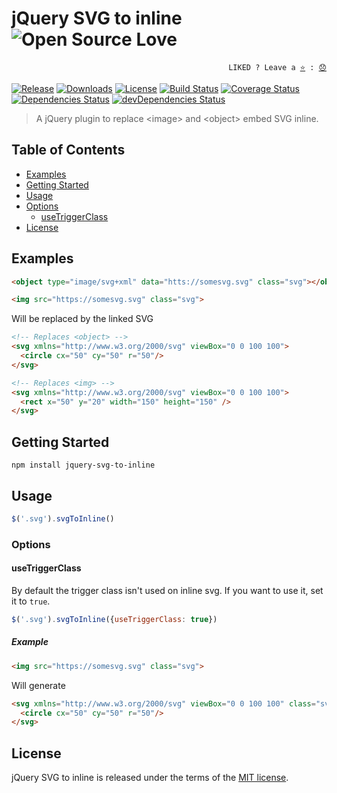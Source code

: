 # jQuery SVG to inline ![Open Source Love](https://badges.frapsoft.com/os/v3/open-source.svg?v=103)

<p align="right">
  <code>LIKED ? Leave a <a href="https://github.com/tiagoporto/jquery-svg-to-inline">⭐</a> : <a href="https://github.com/tiagoporto/jquery-svg-to-inline/issues">😞</a></code>
</p>

[![Release](https://img.shields.io/npm/v/jquery-svg-to-inline.svg?style=flat-square&label=release)](https://github.com/tiagoporto/jquery-svg-to-inline/releases)
[![Downloads](https://img.shields.io/npm/dt/jquery-svg-to-inline.svg?style=flat-square)](https://www.npmjs.com/package/jquery-svg-to-inline)
[![License](https://img.shields.io/github/license/tiagoporto/jquery-svg-to-inline.svg?style=flat-square)](https://raw.githubusercontent.com/tiagoporto/jquery-svg-to-inline/master/LICENSE)
[![Build Status](https://img.shields.io/travis/tiagoporto/jquery-svg-to-inline/master.svg?style=flat-square&logo=travis&label=test)](https://travis-ci.org/tiagoporto/jquery-svg-to-inline)
[![Coverage Status](https://img.shields.io/coveralls/tiagoporto/jquery-svg-to-inline.svg?style=flat-square)](https://coveralls.io/github/tiagoporto/jquery-svg-to-inline)
[![Dependencies Status](https://img.shields.io/david/tiagoporto/jquery-svg-to-inline.svg?style=flat-square)](https://david-dm.org/tiagoporto/jquery-svg-to-inline)
[![devDependencies Status](https://img.shields.io/david/dev/tiagoporto/jquery-svg-to-inline.svg?style=flat-square)](https://david-dm.org/tiagoporto/jquery-svg-to-inline?type=dev)

> A jQuery plugin to replace &lt;image&gt; and &lt;object&gt; embed SVG inline.

## Table of Contents

* [Examples](#examples)
* [Getting Started](#getting-started)
* [Usage](#usage)
* [Options](#options)
    * [useTriggerClass](#usetriggerclass)
* [License](#license)


## Examples

```html
<object type="image/svg+xml" data="htts://somesvg.svg" class="svg"></object>

<img src="https://somesvg.svg" class="svg">
```

Will be replaced by the linked SVG

```html
<!-- Replaces <object> -->
<svg xmlns="http://www.w3.org/2000/svg" viewBox="0 0 100 100">
  <circle cx="50" cy="50" r="50"/>
</svg>

<!-- Replaces <img> -->
<svg xmlns="http://www.w3.org/2000/svg" viewBox="0 0 100 100">
  <rect x="50" y="20" width="150" height="150" />
</svg>
```


## Getting Started

```
npm install jquery-svg-to-inline
```

## Usage

```js
$('.svg').svgToInline()
```

### Options

#### useTriggerClass

By default the trigger class isn't used on inline svg. If you want to use it, set it to `true`.

```js
$('.svg').svgToInline({useTriggerClass: true})
```

##### Example

```html
<img src="https://somesvg.svg" class="svg">
```

Will generate

```html
<svg xmlns="http://www.w3.org/2000/svg" viewBox="0 0 100 100" class="svg">
  <circle cx="50" cy="50" r="50"/>
</svg>
```


## License

jQuery SVG to inline is released under the terms of the [MIT license](https://github.com/tiagoporto/jquery-svg-to-inline/blob/master/LICENSE).
